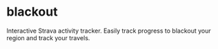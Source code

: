 # blackout
Interactive Strava activity tracker. Easily track progress to blackout your region and track your travels.

